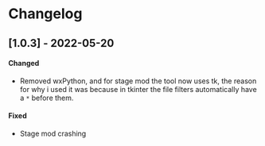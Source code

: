 # Changelog

## [1.0.3] - 2022-05-20

#### Changed

- Removed wxPython, and for stage mod the tool now uses tk, the reason for why i used it was because in tkinter the file filters automatically have a `*` before them.

#### Fixed

- Stage mod crashing
